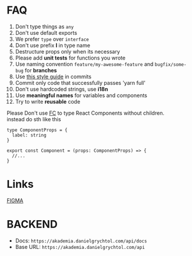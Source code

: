 # FAQ

1. Don't type things as `any`
2. Don't use default exports
3. We prefer `type` over `interface`
4. Don't use prefix **I** in type name
5. Destructure props only when its necessary
6. Please add <b>unit tests</b> for functions you wrote
7. Use naming convention `feature/my-awesome-feature` and `bugfix/some-bug` for <b>branches</b>
8. Use [this style guide](https://gist.github.com/robertpainsi/b632364184e70900af4ab688decf6f53) in commits
9. Commit only code that successfully passes 'yarn full'
10. Don't use hardcoded strings, use <b>i18n</b>
11. Use <b>meaningful names</b> for variables and components
12. Try to write <b>reusable</b> code

Please Don't use [FC](https://fettblog.eu/typescript-react-why-i-dont-use-react-fc) to type React Components without
children.
<br/>
instead do sth like this

```tsx
type ComponentProps = {
  label: string
}

export const Component = (props: ComponentProps) => {
  //...
}
```

# Links

[FIGMA](https://www.figma.com/file/eL0JsIEwtlNm7ozzFK3HOY/Akademia-vol.-2?node-id=0%3A1)

# BACKEND

- Docs:
  `https://akademia.danielgrychtol.com/api/docs`
- Base URL:
  `https://akademia.danielgrychtol.com/api`

